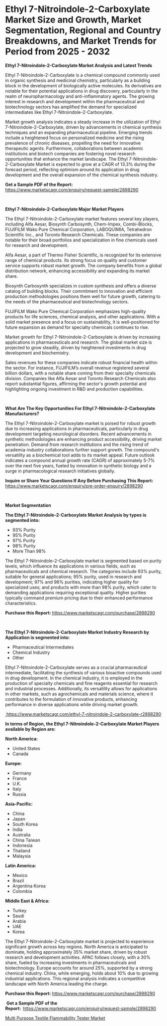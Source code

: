 <p><h1>Ethyl 7-Nitroindole-2-Carboxylate Market Size and Growth, Market Segmentation, Regional and Country Breakdowns, and Market Trends for Period from 2025 -  2032</h1></p><p><strong>Ethyl 7-Nitroindole-2-Carboxylate Market Analysis and Latest Trends</strong></p>
<p><p>Ethyl 7-Nitroindole-2-Carboxylate is a chemical compound commonly used in organic synthesis and medicinal chemistry, particularly as a building block in the development of biologically active molecules. Its derivatives are notable for their potential applications in drug discovery, particularly in the realm of neuropharmacology and anti-inflammatory agents. The growing interest in research and development within the pharmaceutical and biotechnology sectors has amplified the demand for specialized intermediates like Ethyl 7-Nitroindole-2-Carboxylate.</p><p>Market growth analysis indicates a steady increase in the utilization of Ethyl 7-Nitroindole-2-Carboxylate, driven by advancements in chemical synthesis techniques and an expanding pharmaceutical pipeline. Emerging trends include a heightened focus on personalized medicine and the rising prevalence of chronic diseases, propelling the need for innovative therapeutic agents. Furthermore, collaborations between academic institutions and biotech companies are fostering novel research opportunities that enhance the market landscape. The Ethyl 7-Nitroindole-2-Carboxylate Market is expected to grow at a CAGR of 13.3% during the forecast period, reflecting optimism around its application in drug development and the overall expansion of the chemical synthesis industry.</p></p>
<p><strong>Get a Sample PDF of the Report:&nbsp;</strong> <a href="https://www.marketscagr.com/enquiry/request-sample/2898290?utm_campaign=2136&utm_medium=2&utm_source=Github&utm_content=ia&utm_term=15032025&utm_id=ethyl-7-nitroindole-2-carboxylate">https://www.marketscagr.com/enquiry/request-sample/2898290</a></p>
<p>&nbsp;</p>
<p><strong>Ethyl 7-Nitroindole-2-Carboxylate Major Market Players</strong></p>
<p><p>The Ethyl 7-Nitroindole-2-Carboxylate market features several key players, including Alfa Aesar, Biosynth Carbosynth, Chem-Impex, Combi-Blocks, FUJIFILM Wako Pure Chemical Corporation, LABOQUIMIA, Tetrahedron Scientific Inc., and Toronto Research Chemicals. These companies are notable for their broad portfolios and specialization in fine chemicals used for research and development.</p><p>Alfa Aesar, a part of Thermo Fisher Scientific, is recognized for its extensive range of chemical products. Its strong focus on quality and customer service supports robust market growth. The company benefits from a global distribution network, enhancing accessibility and expanding its market share.</p><p>Biosynth Carbosynth specializes in custom synthesis and offers a diverse catalog of building blocks. Their commitment to innovation and efficient production methodologies positions them well for future growth, catering to the needs of the pharmaceutical and biotechnology sectors.</p><p>FUJIFILM Wako Pure Chemical Corporation emphasizes high-quality products for life sciences, chemical analysis, and other applications. With a solid market presence and a focus on sustainability, it is well-positioned for future expansion as demand for specialty chemicals continues to rise.</p><p>Market growth for Ethyl 7-Nitroindole-2-Carboxylate is driven by increasing applications in pharmaceuticals and research. The global market size is projected to grow steadily, driven by heightened investments in drug development and biochemistry.</p><p>Sales revenues for these companies indicate robust financial health within the sector. For instance, FUJIFILM’s overall revenue registered several billion dollars, with a notable share coming from their specialty chemicals division. Companies like Alfa Aesar and Toronto Research Chemicals also report substantial figures, affirming the sector's growth potential and highlighting ongoing investment in R&D and production capabilities.</p></p>
<p>&nbsp;</p>
<p><strong>What Are The Key Opportunities For Ethyl 7-Nitroindole-2-Carboxylate Manufacturers?</strong></p>
<p><p>The Ethyl 7-Nitroindole-2-Carboxylate market is poised for robust growth due to increasing applications in pharmaceuticals, particularly in drug development targeting neurological disorders. Recent advancements in synthetic methodologies are enhancing product accessibility, driving market penetration. Demand from research institutions and the rising trend of academia-industry collaborations further support growth. The compound's versatility as a biochemical tool adds to its market appeal. Future outlook indicates a compound annual growth rate (CAGR) of approximately 5-7% over the next five years, fueled by innovation in synthetic biology and a surge in pharmacological research initiatives globally.</p></p>
<p><strong>Inquire or Share Your Questions If Any Before Purchasing This Report:</strong> <a href="https://www.marketscagr.com/enquiry/pre-order-enquiry/2898290?utm_campaign=2136&utm_medium=2&utm_source=Github&utm_content=ia&utm_term=15032025&utm_id=ethyl-7-nitroindole-2-carboxylate">https://www.marketscagr.com/enquiry/pre-order-enquiry/2898290</a></p>
<p>&nbsp;</p>
<p><strong>Market Segmentation</strong></p>
<p><strong>The Ethyl 7-Nitroindole-2-Carboxylate Market Analysis by types is segmented into:</strong></p>
<p><ul><li>93% Purity</li><li>95% Purity</li><li>97% Purity</li><li>98% Purity</li><li>More Than 98%</li></ul></p>
<p><p>The Ethyl 7-Nitroindole-2-Carboxylate market is segmented based on purity levels, which influence its applications in various fields, such as pharmaceuticals and chemical research. The categories include 93% purity, suitable for general applications; 95% purity, used in research and development; 97% and 98% purities, indicating higher quality for specialized uses; and products with more than 98% purity, which cater to demanding applications requiring exceptional quality. Higher purities typically command premium pricing due to their enhanced performance characteristics.</p></p>
<p><strong>Purchase this Report:&nbsp;</strong><a href="https://www.marketscagr.com/purchase/2898290?utm_campaign=2136&utm_medium=2&utm_source=Github&utm_content=ia&utm_term=15032025&utm_id=ethyl-7-nitroindole-2-carboxylate">https://www.marketscagr.com/purchase/2898290</a></p>
<p>&nbsp;</p>
<p><strong>The Ethyl 7-Nitroindole-2-Carboxylate Market Industry Research by Application is segmented into:</strong></p>
<p><ul><li>Pharmaceutical Intermediates</li><li>Chemical Industry</li><li>Other</li></ul></p>
<p><p>Ethyl 7-Nitroindole-2-Carboxylate serves as a crucial pharmaceutical intermediate, facilitating the synthesis of various bioactive compounds used in drug development. In the chemical industry, it is employed in the production of specialty chemicals and fine reagents essential for research and industrial processes. Additionally, its versatility allows for applications in other markets, such as agrochemicals and materials science, where it contributes to the formulation of innovative products, enhancing performance in diverse applications while driving market growth.</p></p>
<p><a href="https://www.marketscagr.com/ethyl-7-nitroindole-2-carboxylate-r2898290?utm_campaign=2136&utm_medium=2&utm_source=Github&utm_content=ia&utm_term=15032025&utm_id=ethyl-7-nitroindole-2-carboxylate">&nbsp;https://www.marketscagr.com/ethyl-7-nitroindole-2-carboxylate-r2898290</a></p>
<p><strong>In terms of Region, the Ethyl 7-Nitroindole-2-Carboxylate Market Players available by Region are:</strong></p>
<p>
    <p> <strong> North America: </strong>
        <ul>
            <li>United States</li>
            <li>Canada</li>
        </ul>
        </p> 
    <p> <strong> Europe: </strong>
        <ul>
            <li>Germany</li>
            <li>France</li>
            <li>U.K.</li>
            <li>Italy</li>
            <li>Russia</li>
        </ul>
        </p> 
    <p> <strong> Asia-Pacific: </strong>
        <ul>
            <li>China</li>
            <li>Japan</li>
            <li>South Korea</li>
            <li>India</li>
            <li>Australia</li>
            <li>China Taiwan</li>
            <li>Indonesia</li>
            <li>Thailand</li>
            <li>Malaysia</li>
        </ul>
        </p> 
    <p> <strong> Latin America: </strong>
        <ul>
            <li>Mexico</li>
            <li>Brazil</li>
            <li>Argentina Korea</li>
            <li>Colombia</li>
        </ul>
        </p> 
    <p> <strong> Middle East & Africa: </strong>
        <ul>
            <li>Turkey</li>
            <li>Saudi</li>
            <li>Arabia</li>
            <li>UAE</li>
            <li>Korea</li>
        </ul>
    </p>
    </p>
<p><p>The Ethyl 7-Nitroindole-2-Carboxylate market is projected to experience significant growth across key regions. North America is anticipated to dominate, holding approximately 35% market share, driven by robust research and development activities. APAC follows closely, with a 30% share, fueled by increasing investments in pharmaceuticals and biotechnology. Europe accounts for around 25%, supported by a strong chemical industry. China, while emerging, holds about 10% due to growing industrial applications. This regional analysis indicates a competitive landscape with North America leading the charge.</p></p>
<p><strong>Purchase this Report: </strong><a href="https://www.marketscagr.com/purchase/2898290?utm_campaign=2136&utm_medium=2&utm_source=Github&utm_content=ia&utm_term=15032025&utm_id=ethyl-7-nitroindole-2-carboxylate">https://www.marketscagr.com/purchase/2898290</a></p>
<p>&nbsp;<strong>Get a Sample PDF of the Report:&nbsp;&nbsp;</strong><a href="https://www.marketscagr.com/enquiry/request-sample/2898290?utm_campaign=2136&utm_medium=2&utm_source=Github&utm_content=ia&utm_term=15032025&utm_id=ethyl-7-nitroindole-2-carboxylate">https://www.marketscagr.com/enquiry/request-sample/2898290</a></p>
<p><strong></strong></p>
<p><p><a href="https://github.com/tona7vba/Market-Research-Report-List-1/blob/main/multi-purpose-textile-flammability-tester-market.md?utm_campaign=2136&utm_medium=2&utm_source=Github&utm_content=ia&utm_term=15032025&utm_id=ethyl-7-nitroindole-2-carboxylate">Multi Purpose Textile Flammability Tester Market</a></p></p>